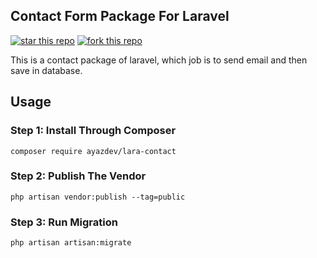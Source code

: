 ## Contact Form Package For Laravel

[![star this repo](http://githubbadges.com/star.svg?user=ayazdev&repo=lara-contact&style=flat)](https://github.com/ayazdev/lara-contact)
[![fork this repo](http://githubbadges.com/fork.svg?user=ayazdev&repo=lara-contact&style=flat)](https://github.com/ayazdev/lara-contact/fork)


This is a contact package of laravel, which job is to send email and then save in database.

## Usage

### Step 1: Install Through Composer

```
composer require ayazdev/lara-contact
```

### Step 2: Publish The Vendor

```
php artisan vendor:publish --tag=public
```

### Step 3: Run Migration

```
php artisan artisan:migrate
```

